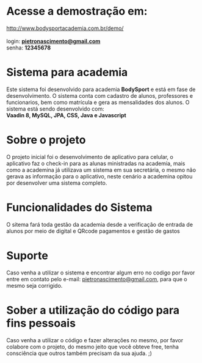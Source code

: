 # Acesse a demostração em: #

http://www.bodysportacademia.com.br/demo/<br><br>
login: <b>pietronascimento@gmail.com</b><br>
senha: <b>12345678</b>

# Sistema para academia #

Este sistema foi desenvolvido para academia <b>BodySport</b> e está em fase de desenvolvimento.
O sistema conta com cadastro de alunos, professores e funcionarios, bem como matrícula e gera as mensalidades dos alunos.
O sistema está sendo desenvolvido com:<br> 
<b>Vaadin 8, MySQL, JPA, CSS, Java e Javascript</b>

# Sobre o projeto #

O projeto inicial foi o desenvolvimento de aplicativo para celular, o aplicativo faz o check-in para as alunas 
ministradas na academia, mais como a academina já utilizava um sistema em sua secretária, o mesmo não gerava as informação 
para o aplicativo, neste cenário a academina opitou por desenvolver uma sistema completo.

# Funcionalidades do Sistema #

O sitema fará toda gestão da academia desde a verificação de entrada de alunos por meio de digital e QRcode pagamentos e gestão de gastos

# Suporte #

Caso venha a utilizar o sistema e encontrar algum erro no codigo por favor entre em contato pelo e-mail: pietronascimento@gmail.com, para que o mesmo seja corrigido.

# Sober a utilização do código para fins pessoais #

Caso venha a utilizar o código e fazer alterações no mesmo, por favor colabore com o projeto, do mesmo jeito que você obteve free, tenha 
consciência que outros também precisam da sua ajuda. ;)
